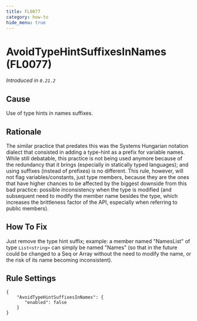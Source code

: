 ```yaml
---
title: FL0077
category: how-to
hide_menu: true
---
```


# AvoidTypeHintSuffixesInNames (FL0077)

*Introduced in `0.21.2`*

## Cause

Use of type hints in names suffixes.

## Rationale

The similar practice that predates this was the Systems Hungarian notation dialect that consisted in adding a type-hint as a
prefix for variable names. While still debatable, this practice is not being used anymore because of the redundancy that it
brings (especially in statically typed languages); and using suffixes (instead of prefixes) is no different. This rule,
however, will not flag variables/constants, just type members, because they are the ones that have higher chances to be
affected by the biggest downside from this bad practice: possible inconsistency when the type is modified (and subsequent
need to modify the member name besides the type, which increases the brittleness factor of the API, especially when referring
to public members).

## How To Fix

Just remove the type hint suffix; example: a member named "NamesList" of type `List<string>` can simply be named "Names" (so
that in the future could be changed to a Seq or Array without the need to modify the name, or the risk of its name becoming
inconsistent).

## Rule Settings

    {
        "AvoidTypeHintSuffixesInNames": {
           "enabled": false
        }
    }